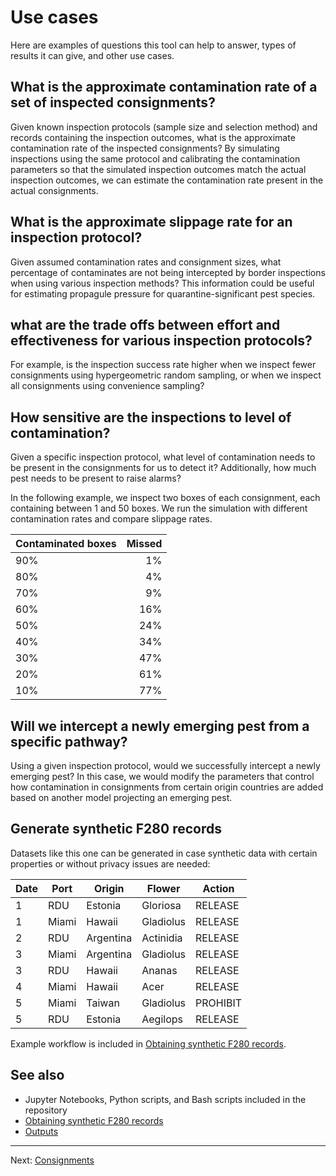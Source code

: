 # Use cases

Here are examples of questions this tool can help to answer,
types of results it can give, and other use cases.

## What is the approximate contamination rate of a set of inspected consignments?

Given known inspection protocols (sample size and selection method) and
records containing the inspection outcomes, what is the approximate
contamination rate of the inspected consignments? By simulating
inspections using the same protocol and calibrating the contamination
parameters so that the simulated inspection outcomes match the actual
inspection outcomes, we can estimate the contamination rate present
in the actual consignments.

## What is the approximate slippage rate for an inspection protocol?

Given assumed contamination rates and consignment sizes, what percentage
of contaminates are not being intercepted by border inspections when using
various inspection methods? This information could be useful for estimating
propagule pressure for quarantine-significant pest species.

## what are the trade offs between effort and effectiveness for various inspection protocols?

For example, is the inspection success rate higher when we inspect fewer
consignments using hypergeometric random sampling, or when we inspect
all consignments using convenience sampling?

## How sensitive are the inspections to level of contamination?

Given a specific inspection protocol, what level of contamination
needs to be present in the consignments for us to detect it? Additionally,
how much pest needs to be present to raise alarms?

In the following example, we inspect two boxes of each consignment,
each containing between 1 and 50 boxes. We run the simulation with
different contamination rates and compare slippage rates.

| Contaminated boxes | Missed |
| ------------------ | -----: |
| 90%                |     1% |
| 80%                |     4% |
| 70%                |     9% |
| 60%                |    16% |
| 50%                |    24% |
| 40%                |    34% |
| 30%                |    47% |
| 20%                |    61% |
| 10%                |    77% |

## Will we intercept a newly emerging pest from a specific pathway?

Using a given inspection protocol, would we successfully intercept
a newly emerging pest? In this case, we would modify the parameters
that control how contamination in consignments from certain origin
countries are added based on another model projecting an emerging pest.

## Generate synthetic F280 records

Datasets like this one can be generated in case synthetic data with certain
properties or without privacy issues are needed:

| Date | Port  | Origin    | Flower    | Action   |
| ---- | ----- | --------- | --------- | -------- |
| 1    | RDU   | Estonia   | Gloriosa  | RELEASE  |
| 1    | Miami | Hawaii    | Gladiolus | RELEASE  |
| 2    | RDU   | Argentina | Actinidia | RELEASE  |
| 3    | Miami | Argentina | Gladiolus | RELEASE  |
| 3    | RDU   | Hawaii    | Ananas    | RELEASE  |
| 4    | Miami | Hawaii    | Acer      | RELEASE  |
| 5    | Miami | Taiwan    | Gladiolus | PROHIBIT |
| 5    | RDU   | Estonia   | Aegilops  | RELEASE  |

Example workflow is included in [Obtaining synthetic F280 records](synthetic_f280.md).

## See also

- Jupyter Notebooks, Python scripts, and Bash scripts included in the repository
- [Obtaining synthetic F280 records](synthetic_f280.md)
- [Outputs](outputs.md)

---

Next: [Consignments](consignments.md)

